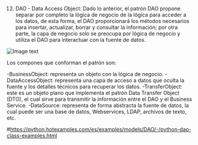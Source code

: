 12. DAO - Data Access Object:
Dado lo anterior, el patrón DAO propone separar por completo la lógica de negocio de la lógica para acceder a los datos, de esta forma, el DAO proporcionará los métodos necesarios para insertar, actualizar, borrar y consultar la información; por otra parte, la capa de negocio solo se preocupa por lógica de negocio y utiliza el DAO para interactuar con la fuente de datos.

![Image text](https://www.oscarblancarteblog.com/wp-content/uploads/2018/12/UML-clases-1024x493.png)

Los compones que conforman el patrón son:

-BusinessObject: representa un objeto con la lógica de negocio.
-DataAccessObject: representa una capa de acceso a datos que oculta la fuente y los detalles técnicos para recuperar los datos.
-TransferObject: este es un objeto plano que implementa el patrón Data Transfer Object (DTO), el cual sirve para transmitir la información entre el DAO y el Business Service.
-DataSource: representa de forma abstracta la fuente de datos, la cual puede ser una base de datos, Webservices, LDAP, archivos de texto, etc.

#https://python.hotexamples.com/es/examples/models/DAO/-/python-dao-class-examples.html
